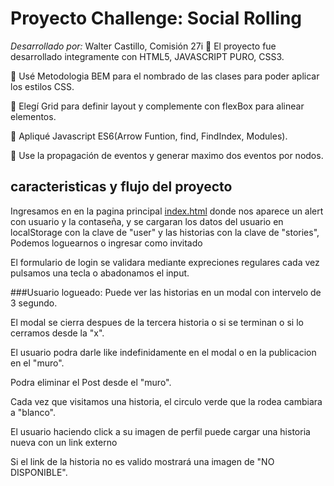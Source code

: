 # Proyecto Challenge: Social Rolling
 _Desarrollado por:_ 
 Walter Castillo, Comisión 27i
:round_pushpin: El proyecto fue desarrollado integramente con HTML5, JAVASCRIPT PURO, CSS3.  

:round_pushpin: Usé Metodologia BEM para el nombrado de las clases para poder aplicar los estilos CSS.  

:round_pushpin: Elegí Grid para definir layout y complemente con  flexBox para alinear elementos.  

:round_pushpin: Apliqué Javascript ES6(Arrow Funtion, find, FindIndex, Modules).  

:round_pushpin: Use la propagación de eventos y generar maximo dos eventos por nodos.  


## caracteristicas y flujo del proyecto 
Ingresamos en en la pagina principal [index.html](https://dazzling-tereshkova-cc9a5c.netlify.app/) donde nos aparece un alert con usuario y la contaseña, y se cargaran los datos del usuario en localStorage con la clave de "user" y las historias con la clave de "stories",
Podemos loguearnos o ingresar como invitado  

El formulario de login se validara mediante expreciones regulares cada vez  pulsamos una tecla o abadonamos el input.  

###Usuario logueado:
Puede ver las historias en un modal con intervelo de 3 segundo.  

El modal se cierra despues de la tercera historia o si se terminan o si lo cerramos desde la "x".  

El usuario podra darle like indefinidamente en el modal o en la publicacion en el "muro".  

Podra eliminar el Post desde el "muro".

Cada vez que visitamos una historia, el circulo verde que la rodea cambiara a "blanco".

El usuario haciendo click a su imagen de perfil puede cargar una historia nueva con un link externo  

Si el link de la historia no es valido mostrará una imagen de "NO DISPONIBLE".  

